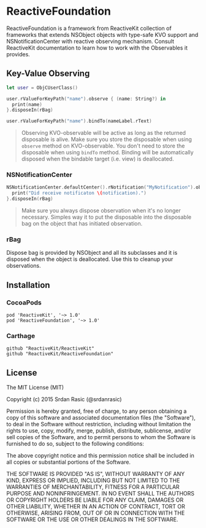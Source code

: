 # ReactiveFoundation

ReactiveFoundation is a framework from ReactiveKit collection of frameworks that extends NSObject objects with type-safe KVO support and NSNotificationCenter with reactive observing mechanism. Consult ReactiveKit documentation to learn how to work with the Observables it provides.

## Key-Value Observing

```swift
let user = ObjCUserClass()

user.rValueForKeyPath("name").observe { (name: String?) in
  print(name)
}.disposeIn(rBag)

user.rValueForKeyPath("name").bindTo(nameLabel.rText)
```

> Observing KVO-observable will be active as long as the returned disposable is alive. Make sure you store the disposable when using `observe` method on KVO-observable. You don't need to store the disposable when using `bindTo` method. Binding will be automatically disposed when the bindable target (i.e. view) is deallocated.

### NSNotificationCenter

```swift
NSNotificationCenter.defaultCenter().rNotification("MyNotification").observe { notification in
  print("Did receive notificaton \(notification).")
}.disposeIn(rBag)

```

> Make sure you always dispose observation when it's no longer necessary. Simples way it to put the disposable into the disposable bag on the object that has initiated observation.

### rBag

Dispose bag is provided by NSObject and all its subclasses and it is disposed when the object is deallocated. Use this to cleanup your observations.

## Installation

### CocoaPods

```
pod 'ReactiveKit', '~> 1.0'
pod 'ReactiveFoundation', '~> 1.0'
```

### Carthage

```
github "ReactiveKit/ReactiveKit" 
github "ReactiveKit/ReactiveFoundation"
```

## License

The MIT License (MIT)

Copyright (c) 2015 Srdan Rasic (@srdanrasic)

Permission is hereby granted, free of charge, to any person obtaining a copy
of this software and associated documentation files (the "Software"), to deal
in the Software without restriction, including without limitation the rights
to use, copy, modify, merge, publish, distribute, sublicense, and/or sell
copies of the Software, and to permit persons to whom the Software is
furnished to do so, subject to the following conditions:

The above copyright notice and this permission notice shall be included in
all copies or substantial portions of the Software.

THE SOFTWARE IS PROVIDED "AS IS", WITHOUT WARRANTY OF ANY KIND, EXPRESS OR
IMPLIED, INCLUDING BUT NOT LIMITED TO THE WARRANTIES OF MERCHANTABILITY,
FITNESS FOR A PARTICULAR PURPOSE AND NONINFRINGEMENT. IN NO EVENT SHALL THE
AUTHORS OR COPYRIGHT HOLDERS BE LIABLE FOR ANY CLAIM, DAMAGES OR OTHER
LIABILITY, WHETHER IN AN ACTION OF CONTRACT, TORT OR OTHERWISE, ARISING FROM,
OUT OF OR IN CONNECTION WITH THE SOFTWARE OR THE USE OR OTHER DEALINGS IN
THE SOFTWARE.
